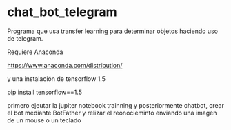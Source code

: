 # chat_bot_telegram

Programa que usa transfer learning para determinar objetos haciendo uso de telegram.

Requiere Anaconda 

https://www.anaconda.com/distribution/

y una instalación de tensorflow 1.5

pip install tensorflow==1.5

primero ejeutar la jupiter notebook trainning y posteriormente chatbot,  crear el bot mediante BotFather y relizar el 
reonocieminto enviando una imagen de un mouse o un teclado 